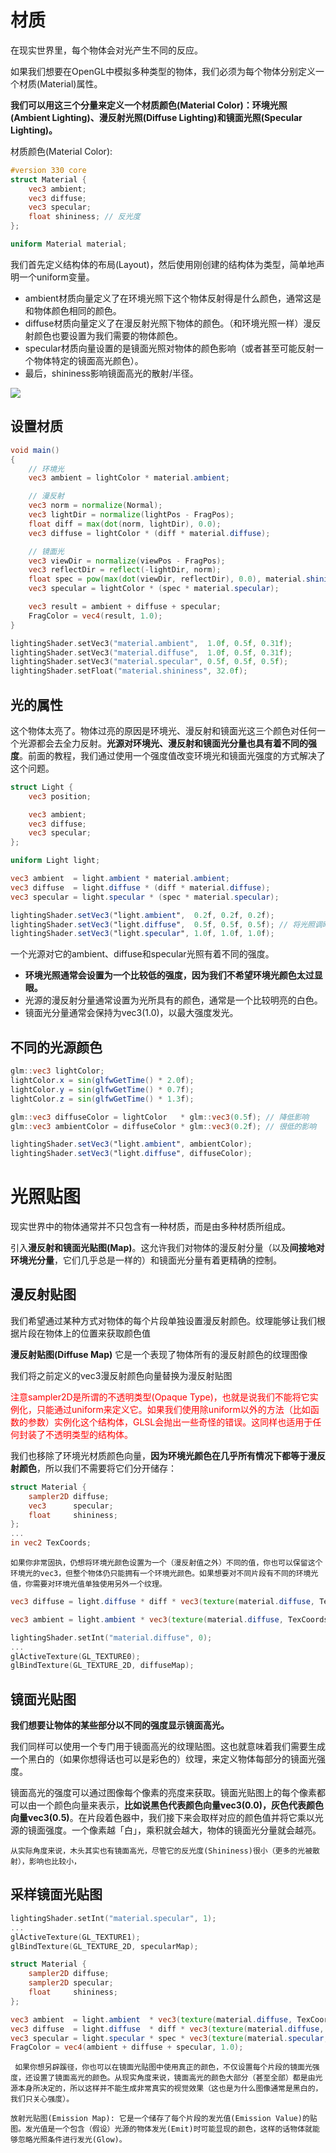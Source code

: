 # 材质

在现实世界里，每个物体会对光产生不同的反应。

如果我们想要在OpenGL中模拟多种类型的物体，我们必须为每个物体分别定义一个材质(Material)属性。

**我们可以用这三个分量来定义一个材质颜色(Material Color)：环境光照(Ambient Lighting)、漫反射光照(Diffuse Lighting)和镜面光照(Specular Lighting)。**

材质颜色(Material Color):
```glsl
#version 330 core
struct Material {
    vec3 ambient;
    vec3 diffuse;
    vec3 specular;
    float shininess; // 反光度
}; 

uniform Material material;
```

我们首先定义结构体的布局(Layout)，然后使用刚创建的结构体为类型，简单地声明一个uniform变量。
- ambient材质向量定义了在环境光照下这个物体反射得是什么颜色，通常这是和物体颜色相同的颜色。
- diffuse材质向量定义了在漫反射光照下物体的颜色。（和环境光照一样）漫反射颜色也要设置为我们需要的物体颜色。
- specular材质向量设置的是镜面光照对物体的颜色影响（或者甚至可能反射一个物体特定的镜面高光颜色）。
- 最后，shininess影响镜面高光的散射/半径。

<img src="img/materials_real_world.png">


## 设置材质
```glsl
void main()
{    
    // 环境光
    vec3 ambient = lightColor * material.ambient;

    // 漫反射 
    vec3 norm = normalize(Normal);
    vec3 lightDir = normalize(lightPos - FragPos);
    float diff = max(dot(norm, lightDir), 0.0);
    vec3 diffuse = lightColor * (diff * material.diffuse);

    // 镜面光
    vec3 viewDir = normalize(viewPos - FragPos);
    vec3 reflectDir = reflect(-lightDir, norm);  
    float spec = pow(max(dot(viewDir, reflectDir), 0.0), material.shininess);
    vec3 specular = lightColor * (spec * material.specular);  

    vec3 result = ambient + diffuse + specular;
    FragColor = vec4(result, 1.0);
}
```

```cpp
lightingShader.setVec3("material.ambient",  1.0f, 0.5f, 0.31f);
lightingShader.setVec3("material.diffuse",  1.0f, 0.5f, 0.31f);
lightingShader.setVec3("material.specular", 0.5f, 0.5f, 0.5f);
lightingShader.setFloat("material.shininess", 32.0f);
```


## 光的属性
这个物体太亮了。物体过亮的原因是环境光、漫反射和镜面光这三个颜色对任何一个光源都会去全力反射。**光源对环境光、漫反射和镜面光分量也具有着不同的强度**。前面的教程，我们通过使用一个强度值改变环境光和镜面光强度的方式解决了这个问题。

```glsl
struct Light {
    vec3 position;

    vec3 ambient;
    vec3 diffuse;
    vec3 specular;
};

uniform Light light;
```
```glsl
vec3 ambient  = light.ambient * material.ambient;
vec3 diffuse  = light.diffuse * (diff * material.diffuse);
vec3 specular = light.specular * (spec * material.specular);
```

```glsl
lightingShader.setVec3("light.ambient",  0.2f, 0.2f, 0.2f);
lightingShader.setVec3("light.diffuse",  0.5f, 0.5f, 0.5f); // 将光照调暗了一些以搭配场景
lightingShader.setVec3("light.specular", 1.0f, 1.0f, 1.0f); 
```
一个光源对它的ambient、diffuse和specular光照有着不同的强度。
- **环境光照通常会设置为一个比较低的强度，因为我们不希望环境光颜色太过显眼。**
- 光源的漫反射分量通常设置为光所具有的颜色，通常是一个比较明亮的白色。
- 镜面光分量通常会保持为vec3(1.0)，以最大强度发光。



## 不同的光源颜色
```glsl
glm::vec3 lightColor;
lightColor.x = sin(glfwGetTime() * 2.0f);
lightColor.y = sin(glfwGetTime() * 0.7f);
lightColor.z = sin(glfwGetTime() * 1.3f);

glm::vec3 diffuseColor = lightColor   * glm::vec3(0.5f); // 降低影响
glm::vec3 ambientColor = diffuseColor * glm::vec3(0.2f); // 很低的影响

lightingShader.setVec3("light.ambient", ambientColor);
lightingShader.setVec3("light.diffuse", diffuseColor);
```

# 光照贴图
现实世界中的物体通常并不只包含有一种材质，而是由多种材质所组成。

引入**漫反射和镜面光贴图(Map)**。这允许我们对物体的漫反射分量（以及**间接地对环境光分量**，它们几乎总是一样的）和镜面光分量有着更精确的控制。

## 漫反射贴图

我们希望通过某种方式对物体的每个片段单独设置漫反射颜色。纹理能够让我们根据片段在物体上的位置来获取颜色值

**漫反射贴图(Diffuse Map)** 它是一个表现了物体所有的漫反射颜色的纹理图像


我们将之前定义的vec3漫反射颜色向量替换为漫反射贴图

<font color="red">注意sampler2D是所谓的不透明类型(Opaque Type)，也就是说我们不能将它实例化，只能通过uniform来定义它。如果我们使用除uniform以外的方法（比如函数的参数）实例化这个结构体，GLSL会抛出一些奇怪的错误。这同样也适用于任何封装了不透明类型的结构体。</font>


我们也移除了环境光材质颜色向量，**因为环境光颜色在几乎所有情况下都等于漫反射颜色**，所以我们不需要将它们分开储存：
```glsl
struct Material {
    sampler2D diffuse;
    vec3      specular;
    float     shininess;
}; 
...
in vec2 TexCoords;
```
`如果你非常固执，仍想将环境光颜色设置为一个（漫反射值之外）不同的值，你也可以保留这个环境光的vec3，但整个物体仍只能拥有一个环境光颜色。如果想要对不同片段有不同的环境光值，你需要对环境光值单独使用另外一个纹理。`

```glsl
vec3 diffuse = light.diffuse * diff * vec3(texture(material.diffuse, TexCoords));

vec3 ambient = light.ambient * vec3(texture(material.diffuse, TexCoords));
```

```cpp
lightingShader.setInt("material.diffuse", 0);
...
glActiveTexture(GL_TEXTURE0);
glBindTexture(GL_TEXTURE_2D, diffuseMap);
```

## 镜面光贴图


**我们想要让物体的某些部分以不同的强度显示镜面高光。**

我们同样可以使用一个专门用于镜面高光的纹理贴图。这也就意味着我们需要生成一个黑白的（如果你想得话也可以是彩色的）纹理，来定义物体每部分的镜面光强度。


镜面高光的强度可以通过图像每个像素的亮度来获取。镜面光贴图上的每个像素都可以由一个颜色向量来表示，**比如说黑色代表颜色向量vec3(0.0)，灰色代表颜色向量vec3(0.5)**。在片段着色器中，我们接下来会取样对应的颜色值并将它乘以光源的镜面强度。一个像素越「白」，乘积就会越大，物体的镜面光分量就会越亮。

`从实际角度来说，木头其实也有镜面高光，尽管它的反光度(Shininess)很小（更多的光被散射），影响也比较小，`
## 采样镜面光贴图
```cpp
lightingShader.setInt("material.specular", 1);
...
glActiveTexture(GL_TEXTURE1);
glBindTexture(GL_TEXTURE_2D, specularMap);
```
```glsl
struct Material {
    sampler2D diffuse;
    sampler2D specular;
    float     shininess;
};
```

```glsl
vec3 ambient  = light.ambient  * vec3(texture(material.diffuse, TexCoords));
vec3 diffuse  = light.diffuse  * diff * vec3(texture(material.diffuse, TexCoords));  
vec3 specular = light.specular * spec * vec3(texture(material.specular, TexCoords));
FragColor = vec4(ambient + diffuse + specular, 1.0);
```
`
如果你想另辟蹊径，你也可以在镜面光贴图中使用真正的颜色，不仅设置每个片段的镜面光强度，还设置了镜面高光的颜色。从现实角度来说，镜面高光的颜色大部分（甚至全部）都是由光源本身所决定的，所以这样并不能生成非常真实的视觉效果（这也是为什么图像通常是黑白的，我们只关心强度）。`

`放射光贴图(Emission Map):
它是一个储存了每个片段的发光值(Emission Value)的贴图。发光值是一个包含（假设）光源的物体发光(Emit)时可能显现的颜色，这样的话物体就能够忽略光照条件进行发光(Glow)。
`